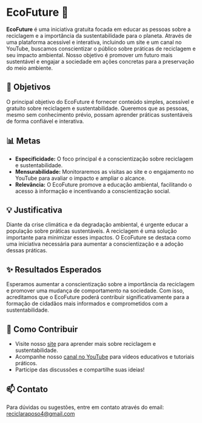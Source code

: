 # EcoFuture 🌱

**EcoFuture** é uma iniciativa gratuita focada em educar as pessoas sobre a reciclagem e a importância da sustentabilidade para o planeta. Através de uma plataforma acessível e interativa, incluindo um site e um canal no YouTube, buscamos conscientizar o público sobre práticas de reciclagem e seu impacto ambiental. Nosso objetivo é promover um futuro mais sustentável e engajar a sociedade em ações concretas para a preservação do meio ambiente.

## 🎯 Objetivos

O principal objetivo do EcoFuture é fornecer conteúdo simples, acessível e gratuito sobre reciclagem e sustentabilidade. Queremos que as pessoas, mesmo sem conhecimento prévio, possam aprender práticas sustentáveis de forma confiável e interativa.

## 📊 Metas

- **Especificidade:** O foco principal é a conscientização sobre reciclagem e sustentabilidade.
- **Mensurabilidade:** Monitoraremos as visitas ao site e o engajamento no YouTube para avaliar o impacto e ampliar o alcance.
- **Relevância:** O EcoFuture promove a educação ambiental, facilitando o acesso à informação e incentivando a conscientização social.

## 💡 Justificativa

Diante da crise climática e da degradação ambiental, é urgente educar a população sobre práticas sustentáveis. A reciclagem é uma solução importante para minimizar esses impactos. O EcoFuture se destaca como uma iniciativa necessária para aumentar a conscientização e a adoção dessas práticas.

## ✨ Resultados Esperados

Esperamos aumentar a conscientização sobre a importância da reciclagem e promover uma mudança de comportamento na sociedade. Com isso, acreditamos que o EcoFuture poderá contribuir significativamente para a formação de cidadãos mais informados e comprometidos com a sustentabilidade.

## 📌 Como Contribuir

- Visite nosso [site](https://isaiasg09.github.io/eco-future/) para aprender mais sobre reciclagem e sustentabilidade.
- Acompanhe nosso [canal no YouTube](https://www.youtube.com/@EcoFuture01) para vídeos educativos e tutoriais práticos.
- Participe das discussões e compartilhe suas ideias!

## 📫 Contato

Para dúvidas ou sugestões, entre em contato através do email: reciclaraposo4@gmail.com

